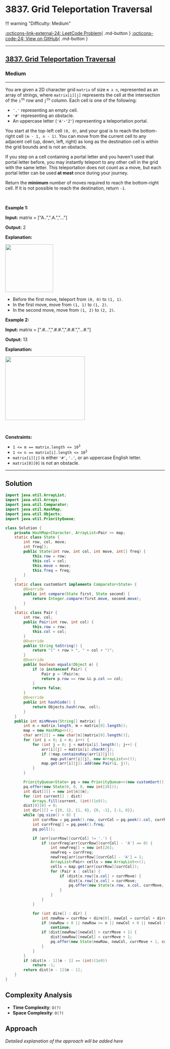 # 3837. Grid Teleportation Traversal

!!! warning "Difficulty: Medium"

[:octicons-link-external-24: LeetCode Problem](https://leetcode.com/problems/grid-teleportation-traversal/){ .md-button }
[:octicons-code-24: View on GitHub](https://github.com/RAJ8664/Leetcode/tree/master/3837-grid-teleportation-traversal){ .md-button }

---

<h2><a href="https://leetcode.com/problems/grid-teleportation-traversal">3837. Grid Teleportation Traversal</a></h2><h3>Medium</h3><hr><p>You are given a 2D character grid <code>matrix</code> of size <code>m x n</code>, represented as an array of strings, where <code>matrix[i][j]</code> represents the cell at the intersection of the <code>i<sup>th</sup></code> row and <code>j<sup>th</sup></code> column. Each cell is one of the following:</p>

<ul>
	<li><code>&#39;.&#39;</code> representing an empty cell.</li>
	<li><code>&#39;#&#39;</code> representing an obstacle.</li>
	<li>An uppercase letter (<code>&#39;A&#39;</code>-<code>&#39;Z&#39;</code>) representing a teleportation portal.</li>
</ul>

<p>You start at the top-left cell <code>(0, 0)</code>, and your goal is to reach the bottom-right cell <code>(m - 1, n - 1)</code>. You can move from the current cell to any adjacent cell (up, down, left, right) as long as the destination cell is within the grid bounds and is not an obstacle<strong>.</strong></p>

<p>If you step on a cell containing a portal letter and you haven&#39;t used that portal letter before, you may instantly teleport to any other cell in the grid with the same letter. This teleportation does not count as a move, but each portal letter can be used<strong> at most </strong>once during your journey.</p>

<p>Return the <strong>minimum</strong> number of moves required to reach the bottom-right cell. If it is not possible to reach the destination, return <code>-1</code>.</p>

<p>&nbsp;</p>
<p><strong class="example">Example 1:</strong></p>

<div class="example-block">
<p><strong>Input:</strong> <span class="example-io">matrix = [&quot;A..&quot;,&quot;.A.&quot;,&quot;...&quot;]</span></p>

<p><strong>Output:</strong> 2</p>

<p><strong>Explanation:</strong></p>

<p><img alt="" src="https://assets.leetcode.com/uploads/2025/03/15/example04140.png" style="width: 151px; height: 151px;" /></p>

<ul>
	<li>Before the first move, teleport from <code>(0, 0)</code> to <code>(1, 1)</code>.</li>
	<li>In the first move, move from <code>(1, 1)</code> to <code>(1, 2)</code>.</li>
	<li>In the second move, move from <code>(1, 2)</code> to <code>(2, 2)</code>.</li>
</ul>
</div>

<p><strong class="example">Example 2:</strong></p>

<div class="example-block">
<p><strong>Input:</strong> <span class="example-io">matrix = [&quot;.#...&quot;,&quot;.#.#.&quot;,&quot;.#.#.&quot;,&quot;...#.&quot;]</span></p>

<p><strong>Output:</strong> <span class="example-io">13</span></p>

<p><strong>Explanation:</strong></p>

<p><img alt="" src="https://assets.leetcode.com/uploads/2025/03/15/ezgifcom-animated-gif-maker.gif" style="width: 251px; height: 201px;" /></p>
</div>

<p>&nbsp;</p>
<p><strong>Constraints:</strong></p>

<ul>
	<li><code>1 &lt;= m == matrix.length &lt;= 10<sup>3</sup></code></li>
	<li><code>1 &lt;= n == matrix[i].length &lt;= 10<sup>3</sup></code></li>
	<li><code>matrix[i][j]</code> is either <code>&#39;#&#39;</code>, <code>&#39;.&#39;</code>, or an uppercase English letter.</li>
	<li><code>matrix[0][0]</code> is not an obstacle.</li>
</ul>


---

## Solution

```java
import java.util.ArrayList;
import java.util.Arrays;
import java.util.Comparator;
import java.util.HashMap;
import java.util.Objects;
import java.util.PriorityQueue;

class Solution {
    private HashMap<Character, ArrayList<Pair >> map;
    static class State {
        int row, col, move;
        int freq[];
        public State(int row, int col, int move, int[] freq) {
            this.row = row;
            this.col = col;
            this.move = move;
            this.freq = freq;
        }
    }
    static class customSort implements Comparator<State> {
        @Override
        public int compare(State first, State second) {
            return Integer.compare(first.move, second.move);
        }
    }
    static class Pair {
        int row, col;
        public Pair(int row, int col) {
            this.row = row;
            this.col = col;
        }
        @Override
        public String toString() {
            return "(" + row + ", " + col + ")";
        }
        @Override
        public boolean equals(Object o) {
            if (o instanceof Pair) {
                Pair p = (Pair)o;
                return p.row == row && p.col == col;
            }
            return false;
        }
        @Override
        public int hashCode() {
            return Objects.hash(row, col);
        }
    }
    public int minMoves(String[] matrix) {
        int n = matrix.length, m = matrix[0].length();
        map = new HashMap<>();
        char arr[][] = new char[n][matrix[0].length()];
        for (int i = 0; i < n; i++) {
            for (int j = 0; j < matrix[i].length(); j++) {
                arr[i][j] = matrix[i].charAt(j);
                if (!map.containsKey(arr[i][j]))
                    map.put(arr[i][j], new ArrayList<>());
                map.get(arr[i][j]).add(new Pair(i, j));
            }
        }

        PriorityQueue<State> pq = new PriorityQueue<>(new customSort());
        pq.offer(new State(0, 0, 0, new int[26]));
        int dist[][] = new int[n][m];
        for (int current[] : dist)
            Arrays.fill(current, (int)(1e9));
        dist[0][0] = 0;
        int dir[][] = {{0, 1}, {1, 0}, {0, -1}, {-1, 0}};
        while (pq.size() > 0) {
            int currRow = pq.peek().row, currCol = pq.peek().col, currMove = pq.peek().move;
            int currFreq[] = pq.peek().freq;
            pq.poll();

            if (arr[currRow][currCol] != '.') {
                if (currFreq[arr[currRow][currCol] - 'A'] == 0) {
                    int newFreq[] = new int[26];
                    newFreq = currFreq;
                    newFreq[arr[currRow][currCol] - 'A'] = 1;
                    ArrayList<Pair> cells = new ArrayList<>();
                    cells = map.get(arr[currRow][currCol]);
                    for (Pair x : cells) {
                        if (dist[x.row][x.col] > currMove) {
                            dist[x.row][x.col] = currMove;
                            pq.offer(new State(x.row, x.col, currMove, newFreq));
                        }
                    }
                }
            }

            for (int dire[] : dir) {
                int newRow = currRow + dire[0], newCol = currCol + dire[1];
                if (newRow < 0 || newRow >= n || newCol < 0 || newCol >= m || arr[newRow][newCol] == '#')
                    continue;
                if (dist[newRow][newCol] > currMove + 1) {
                    dist[newRow][newCol] = currMove + 1;
                    pq.offer(new State(newRow, newCol, currMove + 1, currFreq));
                }
            }
        }
        if (dist[n - 1][m - 1] == (int)(1e9))
            return -1;
        return dist[n - 1][m - 1];
    }
}
```

## Complexity Analysis

- **Time Complexity**: `O(?)`
- **Space Complexity**: `O(?)`

## Approach

*Detailed explanation of the approach will be added here*

